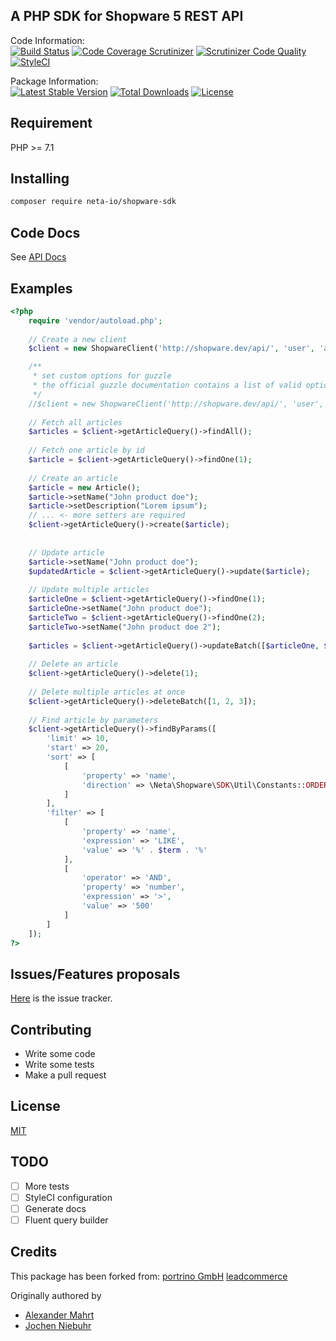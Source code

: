 A PHP SDK for Shopware 5 REST API
-----------------

Code Information:  
[![Build Status](https://travis-ci.org/neta-io/shopware-sdk.png?branch=master)](https://travis-ci.org/neta-io/shopware-sdk)
[![Code Coverage Scrutinizer](https://scrutinizer-ci.com/g/neta-io/shopware-sdk/badges/coverage.png?b=master)](https://scrutinizer-ci.com/g/neta-io/shopware-sdk/?branch=master)
[![Scrutinizer Code Quality](https://scrutinizer-ci.com/g/neta-io/shopware-sdk/badges/quality-score.png?b=master)](https://scrutinizer-ci.com/g/neta-io/shopware-sdk/?branch=master)
[![StyleCI](https://styleci.io/repos/147497159/shield)](https://styleci.io/repos/147497159)

Package Information:  
[![Latest Stable Version](https://poser.pugx.org/neta-io/shopware-sdk/v/stable.svg)](https://packagist.org/packages/neta-io/shopware-sdk)
[![Total Downloads](https://poser.pugx.org/neta-io/shopware-sdk/downloads.svg)](https://packagist.org/packages/neta-io/shopware-sdk)
[![License](https://poser.pugx.org/neta-io/shopware-sdk/license.svg)](https://packagist.org/packages/neta-io/shopware-sdk)

## Requirement
PHP >= 7.1

## Installing

```bash
composer require neta-io/shopware-sdk
```

## Code Docs
See [API Docs](http://neta-io.github.io/shopware-sdk/)

## Examples
```php
<?php
    require 'vendor/autoload.php';
    
    // Create a new client
    $client = new ShopwareClient('http://shopware.dev/api/', 'user', 'api_key');

    /**
     * set custom options for guzzle
     * the official guzzle documentation contains a list of valid options (http://docs.guzzlephp.org/en/latest/request-options.html) 
     */  
    //$client = new ShopwareClient('http://shopware.dev/api/', 'user', 'api_key', ['cert' => ['/path/server.pem']]);
    
    // Fetch all articles
    $articles = $client->getArticleQuery()->findAll();
    
    // Fetch one article by id
    $article = $client->getArticleQuery()->findOne(1);
    
    // Create an article
    $article = new Article();
    $article->setName("John product doe");
    $article->setDescription("Lorem ipsum");
    // ... <- more setters are required
    $client->getArticleQuery()->create($article);
   
    
    // Update article
    $article->setName("John product doe");
    $updatedArticle = $client->getArticleQuery()->update($article);
    
    // Update multiple articles
    $articleOne = $client->getArticleQuery()->findOne(1);
    $articleOne->setName("John product doe");
    $articleTwo = $client->getArticleQuery()->findOne(2);
    $articleTwo->setName("John product doe 2");
        
    $articles = $client->getArticleQuery()->updateBatch([$articleOne, $articleTwo]);
    
    // Delete an article
    $client->getArticleQuery()->delete(1);
    
    // Delete multiple articles at once
    $client->getArticleQuery()->deleteBatch([1, 2, 3]);
    
    // Find article by parameters
    $client->getArticleQuery()->findByParams([
        'limit' => 10,
        'start' => 20,
        'sort' => [
            [
                'property' => 'name',
                'direction' => \Neta\Shopware\SDK\Util\Constants::ORDER_ASC
            ]
        ],
        'filter' => [
            [
                'property' => 'name',
                'expression' => 'LIKE',
                'value' => '%' . $term . '%'
            ],
            [
                'operator' => 'AND',
                'property' => 'number',
                'expression' => '>',
                'value' => '500'
            ]
        ]
    ]);
?>
```

## Issues/Features proposals

[Here](https://github.com/neta-io/shopware-sdk/issues) is the issue tracker.

## Contributing
* Write some code
* Write some tests
* Make a pull request

## License

[MIT](MIT-LICENSE)

## TODO
- [ ] More tests
- [ ] StyleCI configuration
- [ ] Generate docs
- [ ] Fluent query builder

## Credits

This package has been forked from:
[portrino GmbH](https://github.com/portrino/shopware-sdk) 
[leadcommerce](https://github.com/LeadCommerceDE/shopware-sdk) 

Originally authored by 
- [Alexander Mahrt](https://github.com/cyruxx)
- [Jochen Niebuhr](https://github.com/jniebuhr)
